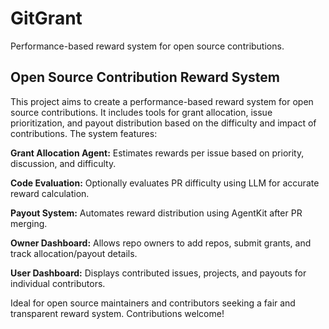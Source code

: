 # GitGrant
Performance-based reward system for open source contributions.


## Open Source Contribution Reward System
This project aims to create a performance-based reward system for open source contributions. It includes tools for grant allocation, issue prioritization, and payout distribution based on the difficulty and impact of contributions. The system features:

**Grant Allocation Agent:** Estimates rewards per issue based on priority, discussion, and difficulty.

**Code Evaluation:** Optionally evaluates PR difficulty using LLM for accurate reward calculation.

**Payout System:** Automates reward distribution using AgentKit after PR merging.

**Owner Dashboard:** Allows repo owners to add repos, submit grants, and track allocation/payout details.

**User Dashboard:** Displays contributed issues, projects, and payouts for individual contributors.

Ideal for open source maintainers and contributors seeking a fair and transparent reward system. Contributions welcome!
